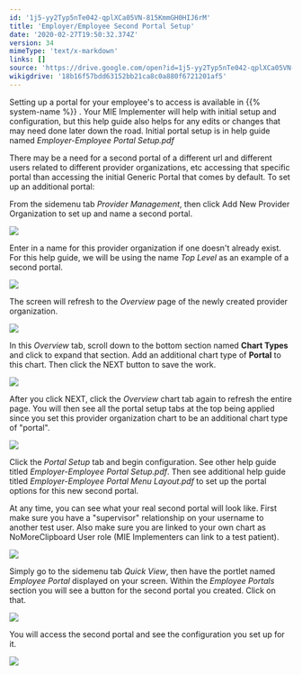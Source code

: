 ```yaml
---
id: '1j5-yy2Typ5nTe042-qplXCa05VN-815KmmGH0HIJ6rM'
title: 'Employer/Employee Second Portal Setup'
date: '2020-02-27T19:50:32.374Z'
version: 34
mimeType: 'text/x-markdown'
links: []
source: 'https://drive.google.com/open?id=1j5-yy2Typ5nTe042-qplXCa05VN-815KmmGH0HIJ6rM'
wikigdrive: '18b16f57bdd63152bb21ca8c0a880f6721201af5'
---
```

Setting up a portal for your employee's to access is available in {{% system-name %}} . Your MIE Implementer will help with initial setup and configuration, but this help guide also helps for any edits or changes that may need done later down the road. Initial portal setup is in help guide named *Employer-Employee Portal Setup.pdf*

There may be a need for a second portal of a different url and different users related to different provider organizations, etc accessing that specific portal than accessing the initial Generic Portal that comes by default. To set up an additional portal:

From the sidemenu tab *Provider Management*, then click Add New Provider Organization to set up and name a second portal.

![](../employer-employee-second-portal-setup.assets/f6ab23010cb29c47fa51bb470bc8d43d.png)

Enter in a name for this provider organization if one doesn't already exist. For this help guide, we will be using the name *Top Level* as an example of a second portal.

![](../employer-employee-second-portal-setup.assets/91b7317710429196b66fc4e1664248bb.png)

The screen will refresh to the *Overview* page of the newly created provider organization.

![](../employer-employee-second-portal-setup.assets/ced117acc6c88c6ab988e7b39b524698.png)

In this *Overview* tab, scroll down to the bottom section named **Chart Types** and click to expand that section. Add an additional chart type of **Portal** to this chart. Then click the NEXT button to save the work.

![](../employer-employee-second-portal-setup.assets/963024774e0fad888043b26899baad19.png)

After you click NEXT, click the *Overview* chart tab again to refresh the entire page. You will then see all the portal setup tabs at the top being applied since you set this provider organization chart to be an additional chart type of "portal".

![](../employer-employee-second-portal-setup.assets/ef67960eb0304f6cf7c738704acd0dff.png)

Click the *Portal Setup* tab and begin configuration. See other help guide titled *Employer-Employee Portal Setup.pdf*. Then see additional help guide titled *Employer-Employee Portal Menu Layout.pdf* to set up the portal options for this new second portal.

At any time, you can see what your real second portal will look like. First make sure you have a "supervisor" relationship on your username to another test user. Also make sure you are linked to your own chart as NoMoreClipboard User role (MIE Implementers can link to a test patient).

![](../employer-employee-second-portal-setup.assets/ca79fc78f317bfa079f4d2ee92aaf748.png)

Simply go to the sidemenu tab *Quick View*, then have the portlet named *Employee Portal* displayed on your screen. Within the *Employee Portals* section you will see a button for the second portal you created. Click on that.

![](../employer-employee-second-portal-setup.assets/030920886fa1793b338953174daa9a8d.png)

You will access the second portal and see the configuration you set up for it.

![](../employer-employee-second-portal-setup.assets/7a2657a02bd3217e4b7f76030fa764ef.png)
